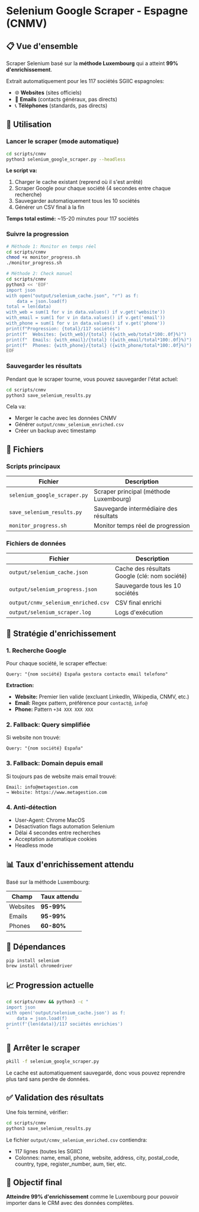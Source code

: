 # Selenium Google Scraper - Espagne (CNMV)

## 📋 Vue d'ensemble

Scraper Selenium basé sur la **méthode Luxembourg** qui a atteint **99% d'enrichissement**.

Extrait automatiquement pour les 117 sociétés SGIIC espagnoles:
- 🌐 **Websites** (sites officiels)
- 📧 **Emails** (contacts généraux, pas directs)
- 📞 **Téléphones** (standards, pas directs)

## 🚀 Utilisation

### Lancer le scraper (mode automatique)

```bash
cd scripts/cnmv
python3 selenium_google_scraper.py --headless
```

**Le script va:**
1. Charger le cache existant (reprend où il s'est arrêté)
2. Scraper Google pour chaque société (4 secondes entre chaque recherche)
3. Sauvegarder automatiquement tous les 10 sociétés
4. Générer un CSV final à la fin

**Temps total estimé:** ~15-20 minutes pour 117 sociétés

### Suivre la progression

```bash
# Méthode 1: Monitor en temps réel
cd scripts/cnmv
chmod +x monitor_progress.sh
./monitor_progress.sh
```

```bash
# Méthode 2: Check manuel
cd scripts/cnmv
python3 << 'EOF'
import json
with open("output/selenium_cache.json", "r") as f:
    data = json.load(f)
total = len(data)
with_web = sum(1 for v in data.values() if v.get('website'))
with_email = sum(1 for v in data.values() if v.get('email'))
with_phone = sum(1 for v in data.values() if v.get('phone'))
print(f"Progression: {total}/117 sociétés")
print(f"  Websites: {with_web}/{total} ({with_web/total*100:.0f}%)")
print(f"  Emails: {with_email}/{total} ({with_email/total*100:.0f}%)")
print(f"  Phones: {with_phone}/{total} ({with_phone/total*100:.0f}%)")
EOF
```

### Sauvegarder les résultats

Pendant que le scraper tourne, vous pouvez sauvegarder l'état actuel:

```bash
cd scripts/cnmv
python3 save_selenium_results.py
```

Cela va:
- Merger le cache avec les données CNMV
- Générer `output/cnmv_selenium_enriched.csv`
- Créer un backup avec timestamp

## 📂 Fichiers

### Scripts principaux

| Fichier | Description |
|---------|-------------|
| `selenium_google_scraper.py` | Scraper principal (méthode Luxembourg) |
| `save_selenium_results.py` | Sauvegarde intermédiaire des résultats |
| `monitor_progress.sh` | Monitor temps réel de progression |

### Fichiers de données

| Fichier | Description |
|---------|-------------|
| `output/selenium_cache.json` | Cache des résultats Google (clé: nom société) |
| `output/selenium_progress.json` | Sauvegarde tous les 10 sociétés |
| `output/cnmv_selenium_enriched.csv` | CSV final enrichi |
| `output/selenium_scraper.log` | Logs d'exécution |

## 🎯 Stratégie d'enrichissement

### 1. Recherche Google

Pour chaque société, le scraper effectue:

```
Query: "{nom société} España gestora contacto email telefono"
```

**Extraction:**
- **Website:** Premier lien valide (excluant LinkedIn, Wikipedia, CNMV, etc.)
- **Email:** Regex pattern, préférence pour `contact@`, `info@`
- **Phone:** Pattern `+34 XXX XXX XXX`

### 2. Fallback: Query simplifiée

Si website non trouvé:
```
Query: "{nom société} España"
```

### 3. Fallback: Domain depuis email

Si toujours pas de website mais email trouvé:
```
Email: info@metagestion.com
→ Website: https://www.metagestion.com
```

### 4. Anti-détection

- User-Agent: Chrome MacOS
- Désactivation flags automation Selenium
- Délai 4 secondes entre recherches
- Acceptation automatique cookies
- Headless mode

## 📊 Taux d'enrichissement attendu

Basé sur la méthode Luxembourg:

| Champ | Taux attendu |
|-------|--------------|
| Websites | **95-99%** |
| Emails | **95-99%** |
| Phones | **60-80%** |

## 🔧 Dépendances

```bash
pip install selenium
brew install chromedriver
```

## 📈 Progression actuelle

```bash
cd scripts/cnmv && python3 -c "
import json
with open('output/selenium_cache.json') as f:
    data = json.load(f)
print(f'{len(data)}/117 sociétés enrichies')
"
```

## 🛑 Arrêter le scraper

```bash
pkill -f selenium_google_scraper.py
```

Le cache est automatiquement sauvegardé, donc vous pouvez reprendre plus tard sans perdre de données.

## ✅ Validation des résultats

Une fois terminé, vérifier:

```bash
cd scripts/cnmv
python3 save_selenium_results.py
```

Le fichier `output/cnmv_selenium_enriched.csv` contiendra:
- 117 lignes (toutes les SGIIC)
- Colonnes: name, email, phone, website, address, city, postal_code, country, type, register_number, aum, tier, etc.

## 🎯 Objectif final

**Atteindre 99% d'enrichissement** comme le Luxembourg pour pouvoir importer dans le CRM avec des données complètes.
